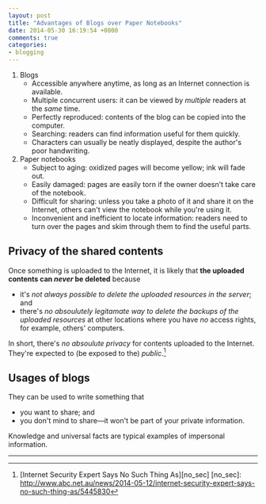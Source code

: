 ```yaml
---
layout: post
title: "Advantages of Blogs over Paper Notebooks"
date: 2014-05-30 16:19:54 +0800
comments: true
categories: 
- blogging
---
```


1. Blogs
    - Accessible anywhere anytime, as long as an Internet connection is
	available.
    - Multiple concurrent users: it can be viewed by *multiple*
	readers at the *same* time.
    - Perfectly reproduced: contents of the blog can be copied into
	the computer.
    - Searching: readers can find information useful for them quickly.
    - Characters can usually be neatly displayed, despite the author's
	poor handwriting.
2. Paper notebooks
    - Subject to aging: oxidized pages will become yellow; ink will
	fade out.
    - Easily damaged: pages are easily torn if the owner doesn't take
	care of the notebook.
    - Difficult for sharing: unless you take a photo of it and share
	it on the Internet, others can't view the notebook while
	you're using it.
    - Inconvenient and inefficient to locate information: readers need
	to turn over the pages and skim through them to find the
	useful parts.

Privacy of the shared contents
---

Once something is uploaded to the Internet, it is likely that **the
uploaded contents can *never* be deleted** because

* it's *not always possible to delete the uploaded resources in the
    server*; and
* there's *no absoulutely legitamate way to delete the backups of the
    uploaded resources* at other locations where you have *no* access
    rights, for example, others' computers.

In short, there's *no absoulute privacy* for contents uploaded to the
Internet.  They're expected to (be exposed to the) *public*.[^1]

Usages of blogs
---

They can be used to write something that

- you want to share; and
- you don't mind to share—it won't be part of your private
    information.

Knowledge and universal facts are typical examples of impersonal
information.

---

[^1]: [Internet Security Expert Says No Such Thing As][no_sec]
[no_sec]: http://www.abc.net.au/news/2014-05-12/internet-security-expert-says-no-such-thing-as/5445830
